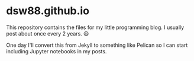 # dsw88.github.io
This repository contains the files for my little programming blog. I usually post about once every 2 years. :smiley:

One day I'll convert this from Jekyll to something like Pelican so I can start including Jupyter notebooks in my posts.